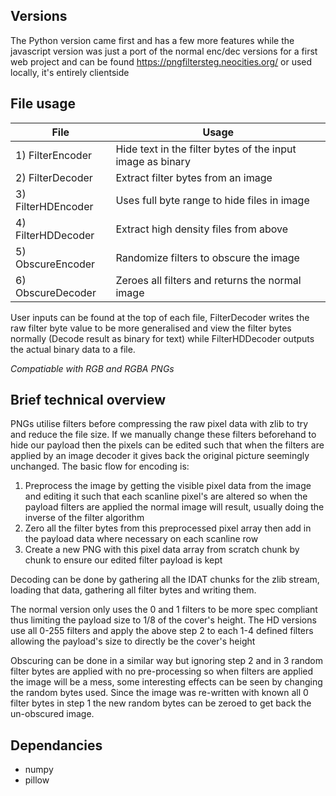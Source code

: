 ## Versions
The Python version came first and has a few more features while the javascript version was just a port of the normal enc/dec versions for a first web project and can be found https://pngfiltersteg.neocities.org/ or used locally, it's entirely clientside


## File usage
| File | Usage |
|--|--|
| 1) FilterEncoder | Hide text in the filter bytes of the input image as binary |
| 2) FilterDecoder | Extract filter bytes from an image |
| 3) FilterHDEncoder | Uses full byte range to hide files in image  |
| 4) FilterHDDecoder | Extract high density files from above  |
| 5) ObscureEncoder | Randomize filters to obscure the image |
|6) ObscureDecoder | Zeroes all filters and returns the normal image  |


User inputs can be found at the top of each file, FilterDecoder writes the raw filter byte value to be more generalised and view the filter bytes normally (Decode result as binary for text) while FilterHDDecoder outputs the actual binary data to a file.

*Compatiable with RGB and RGBA PNGs*

## Brief technical overview
PNGs utilise filters before compressing the raw pixel data with zlib to try and reduce the file size. If we manually change these filters beforehand to hide our payload then the pixels can be edited such that when the filters are applied by an image decoder it gives back the original picture seemingly unchanged. The basic flow for encoding is:

 1. Preprocess the image by getting the visible pixel data from the image and editing it such that each scanline pixel's are altered so when the payload filters are applied the normal image will result, usually doing the inverse of the filter algorithm
 2. Zero all the filter bytes from this preprocessed pixel array then add in the payload data where necessary on each scanline row
 3. Create a new PNG with this pixel data array from scratch chunk by chunk to ensure our edited filter payload is kept

Decoding can be done by gathering all the IDAT chunks for the zlib stream, loading that data, gathering all filter bytes and writing them.

The normal version only uses the 0 and 1 filters to be more spec compliant thus limiting the payload size to 1/8 of the cover's height. The HD versions use all 0-255 filters and apply the above step 2 to each 1-4 defined filters allowing the payload's size to directly be the cover's height

Obscuring can be done in a similar way but ignoring step 2 and in 3 random filter bytes are applied with no pre-processing so when filters are applied the image will be a mess, some interesting effects can be seen by changing the random bytes used. Since the image was re-written with known all 0 filter bytes in step 1 the new random bytes can be zeroed to get back the un-obscured image.


## Dependancies

 - numpy
 - pillow
